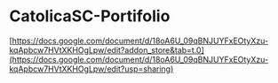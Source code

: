 # CatolicaSC-Portifolio

[https://docs.google.com/document/d/18oA6U_09qBNJUYFxEOtyXzu-kqApbcw7HVtXKHOgLpw/edit?addon_store&tab=t.0](https://docs.google.com/document/d/18oA6U_09qBNJUYFxEOtyXzu-kqApbcw7HVtXKHOgLpw/edit?usp=sharing)
